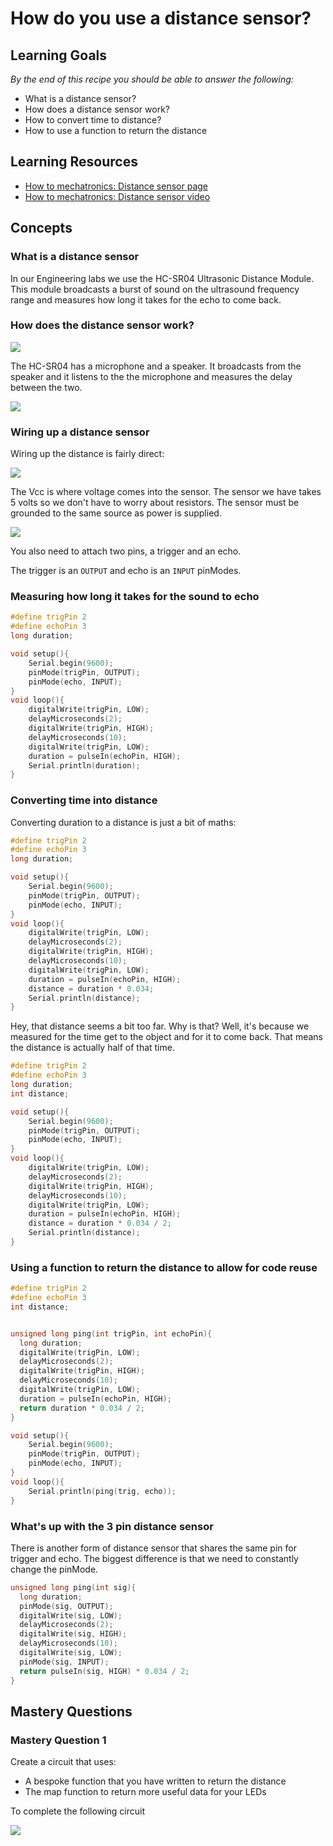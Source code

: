 # How do you use a distance sensor?

## Learning Goals

*By the end of this recipe you should be able to answer the following:*

* What is a distance sensor?
* How does a distance sensor work?
* How to convert time to distance?
* How to use a function to return the distance

## Learning Resources

* [How to mechatronics: Distance sensor page](https://howtomechatronics.com/tutorials/arduino/ultrasonic-sensor-hc-sr04/)
* [How to mechatronics: Distance sensor video](https://www.youtube.com/watch?v=ZejQOX69K5M)


## Concepts

### What is a distance sensor

In our Engineering labs we use the HC-SR04 Ultrasonic Distance Module. This module broadcasts a burst of sound on the ultrasound frequency range and measures how long it takes for the echo to come back.

### How does the distance sensor work?


![](img/2022-03-10-10-27-35.png)

The HC-SR04 has a microphone and a speaker. It broadcasts from the speaker and it listens to the the microphone and measures the delay between the two. 

![](img/2022-03-10-10-28-01.png)

### Wiring up a distance sensor

Wiring up the distance is fairly direct: 

![](img/2022-03-10-10-29-02.png)

The Vcc is where voltage comes into the sensor. The sensor we have takes 5 volts so we don't have to worry about resistors. The sensor must be grounded to the same source as power is supplied. 

![](img/2022-03-10-10-30-19.png)

You also need to attach two pins, a trigger and an echo.

The trigger is an `OUTPUT` and echo is an `INPUT` pinModes.

### Measuring how long it takes for the sound to echo

```cpp
#define trigPin 2
#define echoPin 3
long duration;

void setup(){
    Serial.begin(9600);
    pinMode(trigPin, OUTPUT);
    pinMode(echo, INPUT);
}
void loop(){
    digitalWrite(trigPin, LOW);
    delayMicroseconds(2);
    digitalWrite(trigPin, HIGH);
    delayMicroseconds(10);
    digitalWrite(trigPin, LOW);
    duration = pulseIn(echoPin, HIGH);
    Serial.println(duration);
}
```

### Converting time into distance

Converting duration to a distance is just a bit of maths: 

```cpp
#define trigPin 2
#define echoPin 3
long duration;

void setup(){
    Serial.begin(9600);
    pinMode(trigPin, OUTPUT);
    pinMode(echo, INPUT);
}
void loop(){
    digitalWrite(trigPin, LOW);
    delayMicroseconds(2);
    digitalWrite(trigPin, HIGH);
    delayMicroseconds(10);
    digitalWrite(trigPin, LOW);
    duration = pulseIn(echoPin, HIGH);
    distance = duration * 0.034;
    Serial.println(distance);
}
```

Hey, that distance seems a bit too far. Why is that? Well, it's because we measured for the time get to the object and for it to come back. That means the distance is actually half of that time. 

```cpp
#define trigPin 2
#define echoPin 3
long duration;
int distance;

void setup(){
    Serial.begin(9600);
    pinMode(trigPin, OUTPUT);
    pinMode(echo, INPUT);
}
void loop(){
    digitalWrite(trigPin, LOW);
    delayMicroseconds(2);
    digitalWrite(trigPin, HIGH);
    delayMicroseconds(10);
    digitalWrite(trigPin, LOW);
    duration = pulseIn(echoPin, HIGH);
    distance = duration * 0.034 / 2;
    Serial.println(distance);
}
```



### Using a function to return the distance to allow for code reuse

```cpp
#define trigPin 2
#define echoPin 3
int distance;


unsigned long ping(int trigPin, int echoPin){
  long duration;
  digitalWrite(trigPin, LOW);
  delayMicroseconds(2);
  digitalWrite(trigPin, HIGH);
  delayMicroseconds(10);
  digitalWrite(trigPin, LOW);
  duration = pulseIn(echoPin, HIGH);
  return duration * 0.034 / 2; 
}

void setup(){
    Serial.begin(9600);
    pinMode(trigPin, OUTPUT);
    pinMode(echo, INPUT);
}
void loop(){
    Serial.println(ping(trig, echo));
}
```

### What's up with the 3 pin distance sensor

There is another form of distance sensor that shares the same pin for trigger and echo. The biggest difference is that we need to constantly change the pinMode.


```cpp
unsigned long ping(int sig){
  long duration;
  pinMode(sig, OUTPUT);
  digitalWrite(sig, LOW);
  delayMicroseconds(2);
  digitalWrite(sig, HIGH);
  delayMicroseconds(10);
  digitalWrite(sig, LOW);
  pinMode(sig, INPUT);
  return pulseIn(sig, HIGH) * 0.034 / 2;
}
```

## Mastery Questions

### Mastery Question 1

Create a circuit that uses:

* A bespoke function that you have written to return the distance
* The map function to return more useful data for your LEDs

To complete the following circuit

![](img/distance%20sensors.gif)


